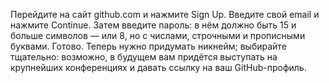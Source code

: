 Перейдите на сайт github.com и нажмите Sign Up.
Введите свой email и нажмите Continue.
Затем введите пароль: в нём должно быть 15 и больше символов — или 8, но с числами, строчными и прописными буквами.
Готово. Теперь нужно придумать никнейм; выбирайте тщательно: возможно, в будущем вам придётся выступать на крупнейших конференциях и давать ссылку на ваш GitHub-профиль.
